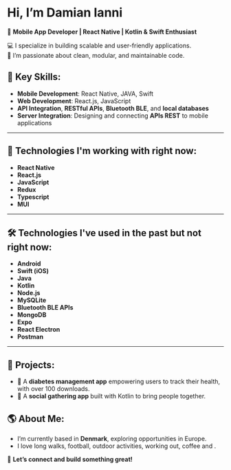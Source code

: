 # Hi, I’m Damian Ianni 

🎯 **Mobile App Developer | React Native | Kotlin & Swift Enthusiast**  

💻 I specialize in building scalable and user-friendly applications.  
🚀 I’m passionate about clean, modular, and maintainable code.

## 🌟 Key Skills:
- **Mobile Development**: React Native, JAVA, Swift  
- **Web Development**: React.js, JavaScript  
- **API Integration**, **RESTful APIs**, **Bluetooth BLE**, and **local databases**
- **Server Integration**: Designing and connecting **APIs REST** to mobile applications

---

## 🚀 Technologies I'm working with right now:
- **React Native**  
- **React.js**  
- **JavaScript**  
- **Redux**  
- **Typescript**
- **MUI**

---

## 🛠️ Technologies I've used in the past but not right now:
- **Android**  
- **Swift (iOS)**
- **Java**  
- **Kotlin**  
- **Node.js**  
- **MySQLite**  
- **Bluetooth BLE APIs**  
- **MongoDB**
- **Expo**
- **React Electron**
- **Postman**

---

## 🚀 Projects:
- 🌟 A **diabetes management app** empowering users to track their health, with over 100 downloads.
- 🌟 A **social gathering app** built with Kotlin to bring people together.  

## 🌎 About Me:
- I’m currently based in **Denmark**, exploring opportunities in Europe.  
- I love long walks, football, outdoor activities, working out, coffee and .  

💬 **Let’s connect and build something great!**
